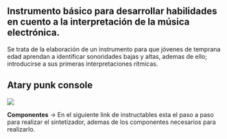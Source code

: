 ## Instrumento básico para desarrollar habilidades en cuento a la interpretación de la música electrónica.

Se trata de la elaboración de un instrumento para que jóvenes de temprana edad aprendan a identificar sonoridades bajas y altas, ademas de ello; introducirse a sus primeras interpretaciones rítmicas. 

## Atary punk console

<img src= "http://www.beavisaudio.com/projects/MiscPedals/Atari_Punk_Console_5.jpg">

__Componentes__
-> En el siguiente link de instructables esta el paso a paso para realizar el sintetizador, ademas de los componentes necesarios para realizarlo.




 
